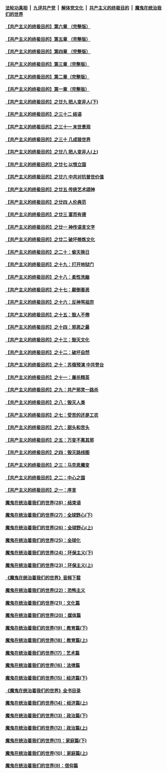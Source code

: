 

####  [法轮功真相](../../../../basic/blob/master/README.md?t=06230404) &nbsp;|&nbsp; [九评共产党](../../../../9ping.md/blob/master/README.md?t=06230404) &nbsp;|&nbsp; [解体党文化](../../../../jtdwh.md/blob/master/README.md?t=06230404)  &nbsp;|&nbsp; [共产主义的终极目的](../../../../gczydzjmd.md/blob/master/README.md?t=06230404) &nbsp;|&nbsp; [魔鬼在统治我们的世界](../../../../mgztzwmdsj.md/blob/master/README.md?t=06230404) 

#### [【共产主义的终极目的】第六章 （完整版）](../pages/nsc422/n11428913.md?t=06230404) 

#### [【共产主义的终极目的】第五章 （完整版）](../pages/nsc422/n11428912.md?t=06230404) 

#### [【共产主义的终极目的】第四章 （完整版）](../pages/nsc422/n11428907.md?t=06230404) 

#### [【共产主义的终极目的】第三章（完整版）](../pages/nsc422/n11428848.md?t=06230404) 

#### [【共产主义的终极目的】第二章（完整版）](../pages/nsc422/n11428831.md?t=06230404) 

#### [【共产主义的终极目的】第一章（完整版）](../pages/nsc422/n11417651.md?t=06230404) 

#### [【共产主义的终极目的】之廿九 把人变非人(下)](../pages/nsc422/n11344140.md?t=06230404) 

#### [【共产主义的终极目的】之三十二 结语](../pages/nsc422/n11360535.md?t=06230404) 

#### [【共产主义的终极目的】之三十一 末世景观](../pages/nsc422/n11351129.md?t=06230404) 

#### [【共产主义的终极目的】之三十 几成狼世界](../pages/nsc422/n11348280.md?t=06230404) 

#### [【共产主义的终极目的】之廿八 把人变非人(上)](../pages/nsc422/n11340492.md?t=06230404) 

#### [【共产主义的终极目的】之廿七 以恨立国](../pages/nsc422/n11336944.md?t=06230404) 

#### [【共产主义的终极目的】之廿六 中共对抗普世价值](../pages/nsc422/n11324785.md?t=06230404) 

#### [【共产主义的终极目的】之廿五 传统艺术颂神](../pages/nsc422/n11296396.md?t=06230404) 

#### [【共产主义的终极目的】之廿四 人伦典范](../pages/nsc422/n11296397.md?t=06230404) 

#### [【共产主义的终极目的】之廿三 富而有德](../pages/nsc422/n11283598.md?t=06230404) 

#### [【共产主义的终极目的】之廿一 神传语言文字](../pages/nsc422/n11263265.md?t=06230404) 

#### [【共产主义的终极目的】之廿二 破坏修炼文化](../pages/nsc422/n11245728.md?t=06230404) 

#### [【共产主义的终极目的】之二十：偷天换日](../pages/nsc422/n11238846.md?t=06230404) 

#### [【共产主义的终极目的】之十九：打开地狱门](../pages/nsc422/n11206376.md?t=06230404) 

#### [【共产主义的终极目的】之十八：柔性洗脑](../pages/nsc422/n11199994.md?t=06230404) 

#### [【共产主义的终极目的】之十七：颠倒善恶](../pages/nsc422/n11179782.md?t=06230404) 

#### [【共产主义的终极目的】之十六：反神骂祖宗](../pages/nsc422/n11166798.md?t=06230404) 

#### [【共产主义的终极目的】之十五：毁人不倦](../pages/nsc422/n11166792.md?t=06230404) 

#### [【共产主义的终极目的】之十四：邪恶之最](../pages/nsc422/n11150249.md?t=06230404) 

#### [【共产主义的终极目的】之十三：毁灭文化](../pages/nsc422/n11135227.md?t=06230404) 

#### [【共产主义的终极目的】之十二：破坏自然](../pages/nsc422/n11135214.md?t=06230404) 

#### [【共产主义的终极目的】之十：苏俄预演 中共登台](../pages/nsc422/n11118424.md?t=06230404) 

#### [【共产主义的终极目的】之十一：屠杀精英](../pages/nsc422/n11118442.md?t=06230404) 

#### [【共产主义的终极目的】之九：共产邪灵一路杀](../pages/nsc422/n11114139.md?t=06230404) 

#### [【共产主义的终极目的】之八：毁灭人类](../pages/nsc422/n11108503.md?t=06230404) 

#### [【共产主义的终极目的】之七：受苦的还是工农](../pages/nsc422/n11101809.md?t=06230404) 

#### [【共产主义的终极目的】之六：甜头和苦头](../pages/nsc422/n11096971.md?t=06230404) 

#### [【共产主义的终极目的】之五：万变不离其邪](../pages/nsc422/n11091285.md?t=06230404) 

#### [【共产主义的终极目的】之四：毁灭路线图](../pages/nsc422/n11086284.md?t=06230404) 

#### [【共产主义的终极目的】之三：马克思魔变](../pages/nsc422/n11061941.md?t=06230404) 

#### [【共产主义的终极目的】之二：中心之国](../pages/nsc422/n11047728.md?t=06230404) 

#### [【共产主义的终极目的】之一：序言](../pages/nsc422/n11086077.md?t=06230404) 

#### [魔鬼在统治着我们的世界(28)：结束语](../pages/nsc422/n10936246.md?t=06230404) 

#### [魔鬼在统治着我们的世界(27)：全球野心(下)](../pages/nsc422/n10928319.md?t=06230404) 

#### [魔鬼在统治着我们的世界(26)：全球野心(上)](../pages/nsc422/n10900318.md?t=06230404) 

#### [魔鬼在统治着我们的世界(25)：全球化](../pages/nsc422/n10788205.md?t=06230404) 

#### [魔鬼在统治着我们的世界(24)：环保主义(下)](../pages/nsc422/n10695307.md?t=06230404) 

#### [魔鬼在统治着我们的世界(23)：环保主义(上)](../pages/nsc422/n10688613.md?t=06230404) 

#### [《魔鬼在统治着我们的世界》音频下载](../pages/nsc422/n10635553.md?t=06230404) 

#### [魔鬼在统治着我们的世界(22)：恐怖主义](../pages/nsc422/n10614727.md?t=06230404) 

#### [魔鬼在统治着我们的世界(21)：文化篇](../pages/nsc422/n10597706.md?t=06230404) 

#### [魔鬼在统治着我们的世界(20)：媒体篇](../pages/nsc422/n10586579.md?t=06230404) 

#### [魔鬼在统治着我们的世界(19)：教育篇(下)](../pages/nsc422/n10564808.md?t=06230404) 

#### [魔鬼在统治着我们的世界(18)：教育篇(上)](../pages/nsc422/n10526970.md?t=06230404) 

#### [魔鬼在统治着我们的世界(17)：艺术篇](../pages/nsc422/n10499093.md?t=06230404) 

#### [魔鬼在统治着我们的世界(16)：法律篇](../pages/nsc422/n10485969.md?t=06230404) 

#### [魔鬼在统治着我们的世界(15)：经济篇(下)](../pages/nsc422/n10469975.md?t=06230404) 

#### [《魔鬼在统治着我们的世界》全书目录](../pages/nsc422/n10464261.md?t=06230404) 

#### [魔鬼在统治着我们的世界(14)：经济篇(上)](../pages/nsc422/n10457370.md?t=06230404) 

#### [魔鬼在统治着我们的世界(13)：政治篇(下)](../pages/nsc422/n10448270.md?t=06230404) 

#### [魔鬼在统治着我们的世界(12)：政治篇(上)](../pages/nsc422/n10444576.md?t=06230404) 

#### [魔鬼在统治着我们的世界(11)：家庭篇(下)](../pages/nsc422/n10440961.md?t=06230404) 

#### [魔鬼在统治着我们的世界(10)：家庭篇(上)](../pages/nsc422/n10435448.md?t=06230404) 

#### [魔鬼在统治着我们的世界(9)：信仰篇](../pages/nsc422/n10432159.md?t=06230404) 

